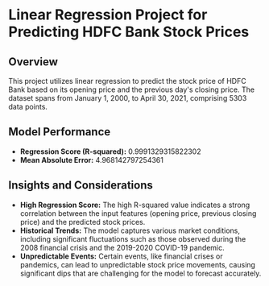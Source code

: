 # Linear Regression Project for Predicting HDFC Bank Stock Prices

## Overview
This project utilizes linear regression to predict the stock price of HDFC Bank based on its opening price and the previous day's closing price. The dataset spans from January 1, 2000, to April 30, 2021, comprising 5303 data points.

## Model Performance
- **Regression Score (R-squared):** 0.9991329315822302
- **Mean Absolute Error:** 4.968142797254361

## Insights and Considerations
- **High Regression Score:** The high R-squared value indicates a strong correlation between the input features (opening price, previous closing price) and the predicted stock prices.
- **Historical Trends:** The model captures various market conditions, including significant fluctuations such as those observed during the 2008 financial crisis and the 2019-2020 COVID-19 pandemic.
- **Unpredictable Events:** Certain events, like financial crises or pandemics, can lead to unpredictable stock price movements, causing significant dips that are challenging for the model to forecast accurately.
